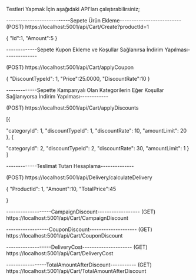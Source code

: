 Testleri Yapmak İçin aşağıdaki API'ları çalıştırabilirsiniz;

---------------------------Sepete Ürün Ekleme--------------------------
(POST) https://localhost:5001/api/Cart/Create?productId=1

	
{
	"Id":1,
	"Amount":5
}


-------------Sepete Kupon Ekleme ve Koşullar Sağlanırsa İndirim Yapılması--------------
 
(POST)  https://localhost:5001/api/Cart/applyCoupon  


{
	"DiscountTypeId": 1,
	"Price":25.0000,
	"DiscountRate":10
}

-------------Sepette Kampanyalı Olan Kategorilerin Eğer Koşullar Sağlanıyorsa İndirim Yapılması------------

(POST) https://localhost:5001/api/Cart/applyDiscounts

[{
  
  "categoryId": 1,
  "discountTypeId": 1,
  "discountRate": 10,
  "amountLimit": 20
},
{

  "categoryId": 2,
  "discountTypeId": 2,
  "discountRate": 30,
  "amountLimit": 1
}
]

-------------Teslimat Tutarı Hesaplama--------------

(POST) https://localhost:5001/api/Delivery/calculateDelivery

{
	"ProductId": 1,
	"Amount":10,
	"TotalPrice":45

}

-------------------CampaignDiscount------------------
(GET) https://localhost:5001/api/Cart/CampaignDiscount

------------------CouponDiscount--------------------
(GET) https://localhost:5001/api/Cart/CouponDiscount

-------------------DeliveryCost---------------------
(GET) https://localhost:5001/api/Cart/DeliveryCost

-----------------TotalAmountAfterDiscount-----------
(GET) https://localhost:5001/api/Cart/TotalAmountAfterDiscount
